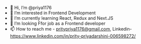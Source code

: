 - 👋 Hi, I’m @priya1176
- 👀 I’m interested in Frontend Development
- 🌱 I’m currently learning React, Redux and Next.JS
- 💞️ I’m looking Ffor job as a Frontend developer
- 📫 How to reach me - pritypriya1176@gmail.com, Linkedin-
https://www.linkedin.com/in/prity-priyadarshini-006598272/
<!---
priya1176/priya1176 is a ✨ special ✨ repository because its `README.md` (this file) appears on your GitHub profile.
You can click the Preview link to take a look at your changes.
--->
